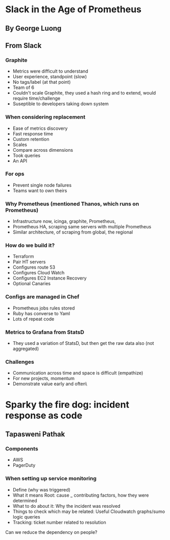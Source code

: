 # Slack in the Age of Prometheus
## By George Luong
## From Slack

### Graphite
- Metrics were difficult to understand
- User experience, standpoint (slow)
- No tags/label (at that point)
- Team of 6
- Couldn't scale Graphite, they used a hash ring and to extend, would require time/challenge
- Suseptible to developers taking down system

### When considering replacement
- Ease of metrics discovery
- Fast response time
- Custom retention
- Scales
- Compare across dimensions
- Took queries
- An API

### For ops 
- Prevent single node failures
- Teams want to own theirs

### Why Prometheus (mentioned Thanos, which runs on Prometheus)
- Infrastructure now, icinga, graphite, Prometheus, 
- Prometheus HA, scraping same servers with multiple Prometheus
- Similar architecture, of scraping from global, the regional

### How do we build it?
- Terraform 
- Pair HT servers
- Configures route 53
- Configures Cloud Watch
- Configures EC2 Instance Recovery
- Optional Canaries

### Configs are managed in Chef
- Prometheus jobs rules stored
- Ruby has converse to Yaml
- Lots of repeat code

### Metrics to Grafana from StatsD
- They used a variation of StatsD, but then get the raw data also (not aggregated)

### Challenges
- Communication across time and space is difficult (empathize)
- For new projects, momentum
- Demonstrate value early and often\


# Sparky the fire dog: incident response as code
## Tapasweni Pathak

### Components
- AWS
- PagerDuty

### When setting up service monitoring
- Define (why was triggered)
- What it means Root: cause _ contributing factors, how they were determined
- What to do about it: Why the incident was resolved
- Things to check which may be related: Useful Cloudwatch graphs/sumo logic queries
- Tracking: ticket number related to resolution

Can we reduce the dependency on people?
     